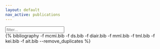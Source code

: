 ```yaml
---
layout: default
nav_active: publications
---
```


<input id="filter" type="text" size=20 placeholder="filter..." />
<div class="bib">
{% bibliography -f mcmi.bib -f ds.bib -f diair.bib -f mml.bib -f tml.bib -f kei.bib -f ait.bib --remove_duplicates %}
</div>

<script type="text/javascript">
  function filter(text) {
    text = text.toLowerCase();
    var bibitems = document.querySelectorAll('ol.bibliography li');
    bibitems.forEach(el => el.style.display = 'none');
    bibitems.forEach(el => {
      var c = el.children;
      var tmp = c[c.length -1].value.toLowerCase();
      if(tmp.includes(text)) {
        el.style.display = 'inline';
      }
    });
  };
  document.addEventListener("DOMContentLoaded", function(event) {
    document.querySelector('#filter').addEventListener('input', (e) => {
      filter(document.querySelector('#filter').value);
    });
    var urlParts   = document.URL.split('#');
    if (urlParts.length > 1) {
        var anchor = decodeURIComponent(urlParts[1]);
        document.querySelector('#filter').value = anchor;
        filter(anchor);
    }
  });
</script>
